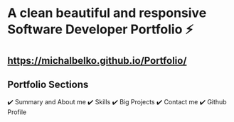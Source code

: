 # A clean beautiful and responsive Software Developer Portfolio ⚡️

## https://michalbelko.github.io/Portfolio/

## Portfolio Sections

✔️ Summary and About me
✔️ Skills
✔️ Big Projects
✔️ Contact me
✔️ Github Profile
